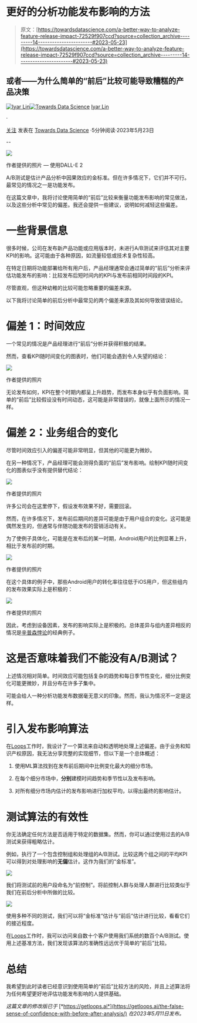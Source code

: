 # 更好的分析功能发布影响的方法

> 原文：[https://towardsdatascience.com/a-better-way-to-analyze-feature-release-impact-72529f907ccd?source=collection_archive---------14-----------------------#2023-05-23](https://towardsdatascience.com/a-better-way-to-analyze-feature-release-impact-72529f907ccd?source=collection_archive---------14-----------------------#2023-05-23)

## 或者——为什么简单的“前后”比较可能导致糟糕的产品决策

[](https://iyarlin.medium.com/?source=post_page-----72529f907ccd--------------------------------)[![Iyar Lin](../Images/8d27b185b273b7ea035250cdbd3eddbf.png)](https://iyarlin.medium.com/?source=post_page-----72529f907ccd--------------------------------)[](https://towardsdatascience.com/?source=post_page-----72529f907ccd--------------------------------)[![Towards Data Science](../Images/a6ff2676ffcc0c7aad8aaf1d79379785.png)](https://towardsdatascience.com/?source=post_page-----72529f907ccd--------------------------------) [Iyar Lin](https://iyarlin.medium.com/?source=post_page-----72529f907ccd--------------------------------)

·

[关注](https://medium.com/m/signin?actionUrl=https%3A%2F%2Fmedium.com%2F_%2Fsubscribe%2Fuser%2F407629a566a2&operation=register&redirect=https%3A%2F%2Ftowardsdatascience.com%2Fa-better-way-to-analyze-feature-release-impact-72529f907ccd&user=Iyar+Lin&userId=407629a566a2&source=post_page-407629a566a2----72529f907ccd---------------------post_header-----------) 发表在 [Towards Data Science](https://towardsdatascience.com/?source=post_page-----72529f907ccd--------------------------------) ·5分钟阅读·2023年5月23日[](https://medium.com/m/signin?actionUrl=https%3A%2F%2Fmedium.com%2F_%2Fvote%2Ftowards-data-science%2F72529f907ccd&operation=register&redirect=https%3A%2F%2Ftowardsdatascience.com%2Fa-better-way-to-analyze-feature-release-impact-72529f907ccd&user=Iyar+Lin&userId=407629a566a2&source=-----72529f907ccd---------------------clap_footer-----------)

--

[](https://medium.com/m/signin?actionUrl=https%3A%2F%2Fmedium.com%2F_%2Fbookmark%2Fp%2F72529f907ccd&operation=register&redirect=https%3A%2F%2Ftowardsdatascience.com%2Fa-better-way-to-analyze-feature-release-impact-72529f907ccd&source=-----72529f907ccd---------------------bookmark_footer-----------)![](../Images/08a70e75fe0b546a969513b89e5fec07.png)

作者提供的照片 — 使用DALL-E 2

A/B测试是估计产品分析中因果效应的金标准。但在许多情况下，它们并不可行。最常见的情况之一是功能发布。

在这篇文章中，我将讨论使用简单的“前后”比较来衡量功能发布影响的常见做法，以及这些分析中常见的偏差。我还会提供一些建议，说明如何减轻这些偏差。

# 一些背景信息

很多时候，公司在发布新产品功能或应用版本时，未进行A/B测试来评估其对主要KPI的影响。这可能由于各种原因，如流量较低或技术复杂性较高。

在特定日期将功能部署给所有用户后，产品经理通常会通过简单的“前后”分析来评估功能发布的影响：比较发布后短时间内的KPI与发布前相同时间段的KPI。

尽管直观，但这种幼稚的比较可能忽略重要的偏差来源。

以下我将讨论简单的前后分析中最常见的两个偏差来源及其如何导致错误结论。

# 偏差 1：时间效应

一个常见的情况是产品经理进行“前后”分析并获得积极的结果。

然而，查看KPI随时间变化的图表时，他们可能会遇到令人失望的结论：

![](../Images/4f504fa35e1a335701a9a4b899a4455d.png)

作者提供的照片

无论发布如何，KPI在整个时期内都呈上升趋势，而发布本身似乎有负面影响。简单的“前后”比较假设没有时间动态，这可能是非常错误的，就像上面所示的情况一样。

# 偏差 2：业务组合的变化

尽管时间效应引入的偏差可能非常明显，但其他的可能更为微妙。

在另一种情况下，产品经理可能会测得负面的“前后”发布影响。绘制KPI随时间变化的图表似乎没有提供替代结论：

![](../Images/28e1e54781c8fd1da2059181720d3f98.png)

作者提供的照片

许多公司会在这里停下，假设发布效果不好，需要回滚。

然而，在许多情况下，发布前后期间的差异可能是由于用户组合的变化。这可能是偶然发生的，但通常与伴随功能发布的营销活动有关。

为了使例子具体化，可能是在发布后的某一时期，Android用户的比例显著上升，相比于发布前的时期。

![](../Images/ad6d4feac55c91350567f86977b626c0.png)

作者提供的照片

在这个具体的例子中，那些Android用户的转化率往往低于iOS用户，但这些组内的发布效果实际上是积极的：

![](../Images/44d14fc92e4f1cf5bd6fadce65076b27.png)

作者提供的照片

因此，考虑到设备因素，发布的影响实际上是积极的。总体差异与组内差异相反的情况是[辛普森悖论](https://en.wikipedia.org/wiki/Simpson%27s_paradox)的经典例子。

# 这是否意味着我们不能没有A/B测试？

上述情况相对简单。时间效应可能包括复杂的趋势和每日季节性变化，细分比例变化可能更微妙，并且分布在许多子集中。

可能会给人一种分析功能发布数据毫无意义的印象。然而，我认为情况不一定是这样。

# 引入发布影响算法

在[Loops](https://getloops.ai/)工作时，我设计了一个算法来自动和透明地处理上述偏差。由于业务和知识产权原因，我无法分享完整的实现细节，但以下是一个总体概述：

1.  使用ML算法找到在发布前后期间中比例变化最大的细分市场。

1.  在每个细分市场中，**分别**建模时间趋势和季节性以及发布影响。

1.  对所有细分市场内估计的发布影响进行加权平均，以得出最终的影响估计。

# 测试算法的有效性

你无法确定任何方法是否适用于特定的数据集。然而，你可以通过使用过去的A/B测试来获得粗略估计。

例如，执行了一个包含控制组和处理组的A/B测试。比较这两个组之间的平均KPI可以得到对处理影响的**无偏**估计。这作为我们的“金标准”。

![](../Images/c16b8fc1c0b37c156f383cba31d35036.png)

我们将测试前的用户段命名为“前控制”。将前控制人群与处理人群进行比较类似于我们在前后分析中所做的比较。

![](../Images/3f66d6c48a3189ed4a608e5e1ac3c140.png)

使用多种不同的测试，我们可以将“金标准”估计与“前后”估计进行比较，看看它们的接近程度。

在[Loops](https://getloops.ai/)工作时，我可以访问来自数十个客户使用我们系统的数百个A/B测试。使用上述基准方法，我们发现该算法的准确性远远优于简单的“前后”比较。

# 总结

我希望到此时读者已经意识到使用简单的“前后”比较方法的风险，并且上述算法将为任何希望更好地评估功能发布影响的人提供基础。

*这篇文章的修改版已于* [*https://getloops.ai*](https://getloops.ai/the-false-sense-of-confidence-with-before-after-analysis/) *在2023年5月11日发布。*
